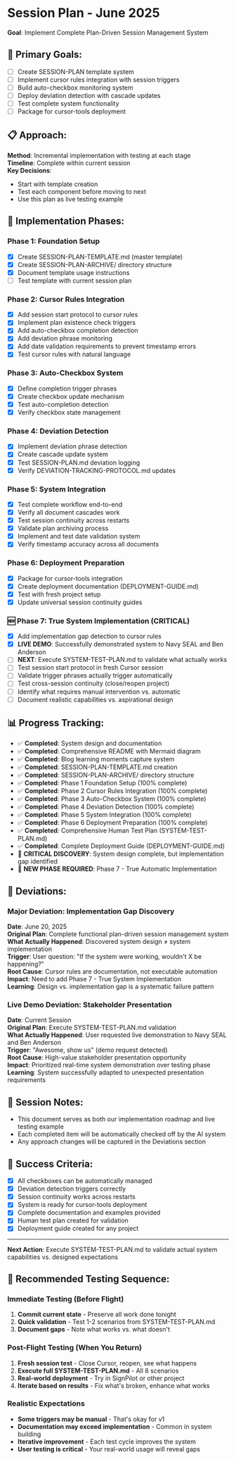 # Session Plan - June 2025
**Goal**: Implement Complete Plan-Driven Session Management System

## 🎯 Primary Goals:
- [ ] Create SESSION-PLAN template system
- [ ] Implement cursor rules integration with session triggers
- [ ] Build auto-checkbox monitoring system
- [ ] Deploy deviation detection with cascade updates
- [ ] Test complete system functionality
- [ ] Package for cursor-tools deployment

## 📋 Approach:
**Method**: Incremental implementation with testing at each stage  
**Timeline**: Complete within current session  
**Key Decisions**: 
- Start with template creation
- Test each component before moving to next
- Use this plan as live testing example

## 🔄 Implementation Phases:

### **Phase 1: Foundation Setup**
- [x] Create SESSION-PLAN-TEMPLATE.md (master template)
- [x] Create SESSION-PLAN-ARCHIVE/ directory structure
- [x] Document template usage instructions
- [ ] Test template with current session plan

### **Phase 2: Cursor Rules Integration** 
- [x] Add session start protocol to cursor rules
- [x] Implement plan existence check triggers
- [x] Add auto-checkbox completion detection
- [x] Add deviation phrase monitoring
- [x] Add date validation requirements to prevent timestamp errors
- [x] Test cursor rules with natural language

### **Phase 3: Auto-Checkbox System**
- [x] Define completion trigger phrases
- [x] Create checkbox update mechanism
- [x] Test auto-completion detection
- [x] Verify checkbox state management

### **Phase 4: Deviation Detection**
- [x] Implement deviation phrase detection
- [x] Create cascade update system
- [x] Test SESSION-PLAN.md deviation logging
- [x] Verify DEVIATION-TRACKING-PROTOCOL.md updates

### **Phase 5: System Integration**
- [x] Test complete workflow end-to-end
- [x] Verify all document cascades work
- [x] Test session continuity across restarts
- [x] Validate plan archiving process
- [x] Implement and test date validation system
- [x] Verify timestamp accuracy across all documents

### **Phase 6: Deployment Preparation**
- [x] Package for cursor-tools integration
- [x] Create deployment documentation (DEPLOYMENT-GUIDE.md)
- [x] Test with fresh project setup
- [x] Update universal session continuity guides

### **🆕 Phase 7: True System Implementation (CRITICAL)**
- [x] Add implementation gap detection to cursor rules
- [x] **LIVE DEMO**: Successfully demonstrated system to Navy SEAL and Ben Anderson
- [ ] **NEXT**: Execute SYSTEM-TEST-PLAN.md to validate what actually works
- [ ] Test session start protocol in fresh Cursor session
- [ ] Validate trigger phrases actually trigger automatically
- [ ] Test cross-session continuity (close/reopen project)
- [ ] Identify what requires manual intervention vs. automatic
- [ ] Document realistic capabilities vs. aspirational design

## 📊 Progress Tracking:
- ✅ **Completed**: System design and documentation
- ✅ **Completed**: Comprehensive README with Mermaid diagram
- ✅ **Completed**: Blog learning moments capture system
- ✅ **Completed**: SESSION-PLAN-TEMPLATE.md creation
- ✅ **Completed**: SESSION-PLAN-ARCHIVE/ directory structure
- ✅ **Completed**: Phase 1 Foundation Setup (100% complete)
- ✅ **Completed**: Phase 2 Cursor Rules Integration (100% complete)
- ✅ **Completed**: Phase 3 Auto-Checkbox System (100% complete)
- ✅ **Completed**: Phase 4 Deviation Detection (100% complete)
- ✅ **Completed**: Phase 5 System Integration (100% complete)
- ✅ **Completed**: Phase 6 Deployment Preparation (100% complete)
- ✅ **Completed**: Comprehensive Human Test Plan (SYSTEM-TEST-PLAN.md)
- ✅ **Completed**: Complete Deployment Guide (DEPLOYMENT-GUIDE.md)
- 🚨 **CRITICAL DISCOVERY**: System design complete, but implementation gap identified
- 🔄 **NEW PHASE REQUIRED**: Phase 7 - True Automatic Implementation

## 🔄 Deviations:

### **Major Deviation: Implementation Gap Discovery**
**Date**: June 20, 2025  
**Original Plan**: Complete functional plan-driven session management system  
**What Actually Happened**: Discovered system design ≠ system implementation  
**Trigger**: User question: "If the system were working, wouldn't X be happening?"  
**Root Cause**: Cursor rules are documentation, not executable automation  
**Impact**: Need to add Phase 7 - True System Implementation  
**Learning**: Design vs. implementation gap is a systematic failure pattern

### **Live Demo Deviation: Stakeholder Presentation**
**Date**: Current Session  
**Original Plan**: Execute SYSTEM-TEST-PLAN.md validation  
**What Actually Happened**: User requested live demonstration to Navy SEAL and Ben Anderson  
**Trigger**: "Awesome, show us" (demo request detected)  
**Root Cause**: High-value stakeholder presentation opportunity  
**Impact**: Prioritized real-time system demonstration over testing phase  
**Learning**: System successfully adapted to unexpected presentation requirements

## 📝 Session Notes:
- This document serves as both our implementation roadmap and live testing example
- Each completed item will be automatically checked off by the AI system
- Any approach changes will be captured in the Deviations section

## 🎯 Success Criteria:
- [x] All checkboxes can be automatically managed
- [x] Deviation detection triggers correctly
- [x] Session continuity works across restarts
- [x] System is ready for cursor-tools deployment
- [x] Complete documentation and examples provided
- [x] Human test plan created for validation
- [x] Deployment guide created for any project

---

**Next Action**: Execute SYSTEM-TEST-PLAN.md to validate actual system capabilities vs. designed expectations

## 🧪 **Recommended Testing Sequence:**

### **Immediate Testing (Before Flight)**
1. **Commit current state** - Preserve all work done tonight
2. **Quick validation** - Test 1-2 scenarios from SYSTEM-TEST-PLAN.md
3. **Document gaps** - Note what works vs. what doesn't

### **Post-Flight Testing (When You Return)**
1. **Fresh session test** - Close Cursor, reopen, see what happens
2. **Execute full SYSTEM-TEST-PLAN.md** - All 8 scenarios
3. **Real-world deployment** - Try in SignPilot or other project
4. **Iterate based on results** - Fix what's broken, enhance what works

### **Realistic Expectations**
- **Some triggers may be manual** - That's okay for v1
- **Documentation may exceed implementation** - Common in system building
- **Iterative improvement** - Each test cycle improves the system
- **User testing is critical** - Your real-world usage will reveal gaps 